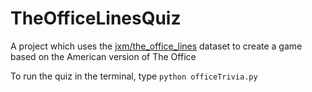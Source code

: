# TheOfficeLinesQuiz

A project which uses the [jxm/the_office_lines](https://huggingface.co/datasets/jxm/the_office_lines/blob/main/README.md) dataset to create a game based on the American version of The Office

To run the quiz in the terminal, type `python officeTrivia.py`
